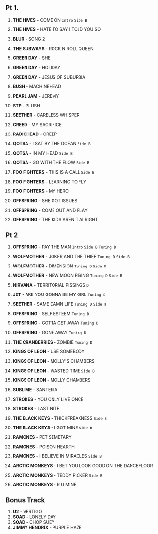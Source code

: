 ## Pt 1.

1. **THE HIVES** - COME ON `Intro` `Side B`
1. **THE HIVES** - HATE TO SAY I TOLD YOU SO 
1. **BLUR** - SONG 2
1. **THE SUBWAYS** - ROCK N ROLL QUEEN

1. **GREEN DAY** - SHE
1. **GREEN DAY** - HOLIDAY
1. **GREEN DAY** - JESUS OF SUBURBIA

1. **BUSH** - MACHINEHEAD
1. **PEARL JAM** - JEREMY
1. **STP** - PLUSH
1. **SEETHER** - CARELESS WHISPER
1. **CREED** - MY SACRIFICE
1. **RADIOHEAD** - CREEP

1. **QOTSA** -  I SAT BY THE OCEAN `Side B`
1. **QOTSA** - IN MY HEAD `Side B`
1. **QOTSA** -  GO WITH THE FLOW `Side B`

1. **FOO FIGHTERS** - THIS IS A CALL `Side B`
1. **FOO FIGHTERS** - LEARNING TO FLY
1. **FOO FIGHTERS** - MY HERO

1. **OFFSPRING** - SHE GOT ISSUES
1. **OFFSPRING** - COME OUT AND PLAY
1. **OFFSPRING** - THE KIDS AREN'T ALRIGHT

## Pt 2

1. **OFFSPRING** - PAY THE MAN `Intro` `Side B` `Tuning D` 

1. **WOLFMOTHER** - JOKER AND THE THIEF `Tuning D` `Side B`
1. **WOLFMOTHER** - DIMENSION `Tuning D` `Side B`
1. **WOLFMOTHER** - NEW MOON RISING `Tuning D` `Side B`

1. **NIRVANA** - TERRITORIAL PISSINGS `D`
1. **JET** - ARE YOU GONNA BE MY GIRL `Tuning D`
1. **SEETHER** - SAME DAMN LIFE `Tuning D` `Side B`

1. **OFFSPRING** - SELF ESTEEM `Tuning D`
1. **OFFSPRING** - GOTTA GET AWAY `Tuning D`
1. **OFFSPRING** - GONE AWAY `Tuning D`

1. **THE CRANBERRIES** - ZOMBIE `Tuning D`

1. **KINGS OF LEON** - USE SOMEBODY
1. **KINGS OF LEON** - MOLLY'S CHAMBERS
1. **KINGS OF LEON** - WASTED TIME `Side B`
1. **KINGS OF LEON** - MOLLY CHAMBERS

1. **SUBLIME** - SANTERIA

1. **STROKES** - YOU ONLY LIVE ONCE
1. **STROKES** - LAST NITE

1. **THE BLACK KEYS** - THICKFREAKNESS `Side B`
1. **THE BLACK KEYS** -  I GOT MINE `Side B`

1. **RAMONES** - PET SEMETARY
1. **RAMONES** - POISON HEARTH
1. **RAMONES** - I BELIEVE IN MIRACLES `Side B`

1. **ARCTIC MONKEYS** - I BET YOU LOOK GOOD ON THE DANCEFLOOR
1. **ARCTIC MONKEYS** - TEDDY PICKER `Side B`
1. **ARCTIC MONKEYS** - R U MINE 

## Bonus Track

1. **U2** - VERTIGO 
1. **SOAD** - LONELY DAY 
1. **SOAD** - CHOP SUEY
1. **JIMMY HENDRIX** - PURPLE HAZE
